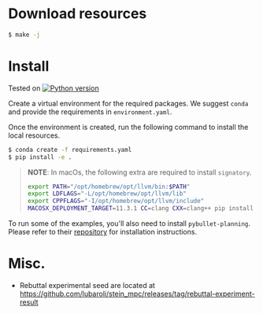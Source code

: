 # Download resources

```sh
$ make -j
```

# Install

Tested on [![Python version](https://img.shields.io/badge/python-3.9.7%20-blue.svg)](https://cs.tinyiu.com/sbp-env)

Create a virtual environment for the required packages. We suggest `conda` and provide the requirements in `environment.yaml`.

Once the environment is created, run the following command to install the local resources.

```sh
$ conda create -f requirements.yaml
$ pip install -e .
```
> **NOTE**: In macOs, the following extra are required to install `signatory`.
>
>```sh
>export PATH="/opt/homebrew/opt/llvm/bin:$PATH"
>export LDFLAGS="-L/opt/homebrew/opt/llvm/lib"
>export CPPFLAGS="-I/opt/homebrew/opt/llvm/include"
>MACOSX_DEPLOYMENT_TARGET=11.3.1 CC=clang CXX=clang++ pip install signatory==1.2.6.1.9.0 --no-binary signatory
>```

To run some of the examples, you'll also need to install `pybullet-planning`. Please refer to their [repository](https://github.com/caelan/pybullet-planning) for installation instructions.

# Misc.

- Rebuttal experimental seed are located at https://github.com/lubaroli/stein_mpc/releases/tag/rebuttal-experiment-result

